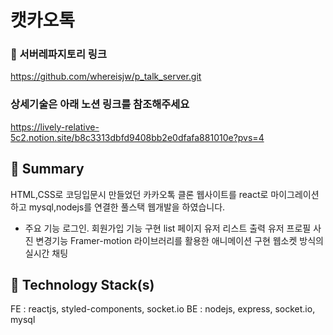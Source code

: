 # 캣카오톡
### 🔗 서버레파지토리 링크
https://github.com/whereisjw/p_talk_server.git
### 상세기술은 아래 노션 링크를 참조해주세요
https://lively-relative-5c2.notion.site/b8c3313dbfd9408bb2e0dfafa881010e?pvs=4


## 📌 Summary
HTML,CSS로 코딩입문시 만들었던 카카오톡 클론 웹사이트를 react로 마이그레이션하고 mysql,nodejs를 연결한 풀스택 웹개발을 하였습니다.

* 주요 기능
로그인. 회원가입 기능 구현
list 페이지 유저 리스트 출력
유저 프로필 사진 변경기능
Framer-motion 라이브러리를 활용한 애니메이션 구현
웹소켓 방식의 실시간 채팅


## 🔨 Technology Stack(s)
FE : reactjs, styled-components, socket.io
BE : nodejs, express, socket.io, mysql

